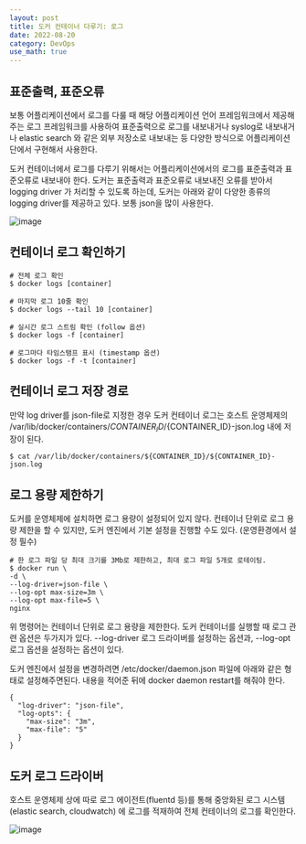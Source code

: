 ```yaml
---
layout: post
title: 도커 컨테이너 다루기: 로그
date: 2022-08-20
category: DevOps
use_math: true
---
```



## 표준출력, 표준오류 

보통 어플리케이션에서 로그를 다룰 때 해당 어플리케이션 언어 프레임워크에서 제공해주는 로그 프레임워크를 사용하여 표준출력으로 로그를 내보내거나 syslog로 내보내거나 elastic search 와 같은 외부 저장소로 내보내는 등 다양한 방식으로 어플리케이션 단에서 구현해서 사용한다. 

도커 컨테이너에서 로그를 다루기 위해서는 어플리케이션에서의 로그를 표준출력과 표준오류로 내보내야 한다. 도커는 표준출력과 표준오류로 내보내진 오류를 받아서 logging driver 가 처리할 수 있도록 하는데, 도커는 아래와 같이 다양한 종류의 logging driver를 제공하고 있다. 보통 json을 많이 사용한다. 

![image](https://user-images.githubusercontent.com/61526722/185731240-5a5c0deb-eb2a-43d9-b224-a3090ac0304e.png)



## 컨테이너 로그 확인하기


```
# 전체 로그 확인
$ docker logs [container]

# 마지막 로그 10줄 확인
$ docker logs --tail 10 [container]

# 실시간 로그 스트림 확인 (follow 옵션)
$ docker logs -f [container]

# 로그마다 타임스탬프 표시 (timestamp 옵션) 
$ docker logs -f -t [container]
```

## 컨테이너 로그 저장 경로

만약 log driver를 json-file로 지정한 경우 도커 컨테이너 로그는 호스트 운영체제의 /var/lib/docker/containers/${CONTAINER_ID}/${CONTAINER_ID}-json.log 내에 저장이 된다. 

```
$ cat /var/lib/docker/containers/${CONTAINER_ID}/${CONTAINER_ID}-json.log
```

## 로그 용량 제한하기

도커를 운영체제에 설치하면 로그 용량이 설정되어 있지 않다. 컨테이너 단위로 로그 용량 제한을 할 수 있지만, 도커 엔진에서 기본 설정을 진행할 수도 있다. (운영환경에서 설정 필수)

```
# 한 로그 파일 당 최대 크기를 3Mb로 제한하고, 최대 로그 파일 5개로 로테이팅.
$ docker run \
-d \
--log-driver=json-file \
--log-opt max-size=3m \
--log-opt max-file=5 \
nginx
```

위 명령어는 컨테이너 단위로 로그 용량을 제한한다. 도커 컨테이너를 실행할 때 로그 관련 옵션은 두가지가 있다. --log-driver 로그 드라이버를 설정하는 옵션과, --log-opt 로그 옵션을 설정하는 옵션이 있다. 

도커 엔진에서 설정을 변경하려면 /etc/docker/daemon.json 파일에 아래와 같은 형태로 설정해주면된다. 내용을 적어준 뒤에 docker daemon restart를 해줘야 한다. 

```
{
  "log-driver": "json-file",
  "log-opts": {
    "max-size": "3m",
    "max-file": "5"
  }
}
```


## 도커 로그 드라이버

호스트 운영체제 상에 따로 로그 에이전트(fluentd 등)를 통해 중앙화된 로그 시스템 (elastic search, cloudwatch) 에 로그를 적재하여 전체 컨테이너의 로그를 확인한다. 

![image](https://user-images.githubusercontent.com/61526722/185731623-b20572a5-dbf9-49ec-827a-34765af8f153.png)

